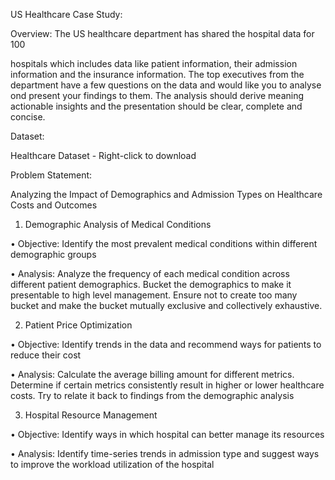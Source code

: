 
US Healthcare Case Study:

Overview: The US healthcare department has shared the hospital data for 100

hospitals which includes data like patient information, their admission information and the insurance information. The top executives from the department have a few questions on the data and would like you to analyse ond present your findings to them. The analysis should derive meaning actionable insights and the presentation should be clear, complete and concise.

Dataset:

Healthcare Dataset - Right-click to download

Problem Statement:

Analyzing the Impact of Demographics and Admission Types on Healthcare Costs and Outcomes

1. Demographic Analysis of Medical Conditions

• Objective: Identify the most prevalent medical conditions within different demographic groups

• Analysis: Analyze the frequency of each medical condition across different patient demographics. Bucket the demographics to make it presentable to high level management. Ensure not to create too many bucket and make the bucket mutually exclusive and collectively exhaustive.

2. Patient Price Optimization

• Objective: Identify trends in the data and recommend ways for patients to reduce their cost

• Analysis: Calculate the average billing amount for different metrics. Determine if certain metrics consistently result in higher or lower healthcare costs. Try to relate it back to findings from the demographic analysis

3. Hospital Resource Management

• Objective: Identify ways in which hospital can better manage its resources

• Analysis: Identify time-series trends in admission type and suggest ways to improve the workload utilization of the hospital
